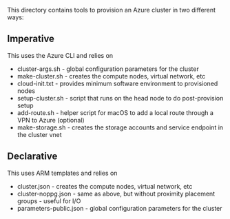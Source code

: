 This directory contains tools to provision an Azure cluster in two different ways:

## Imperative

This uses the Azure CLI and relies on

- cluster-args.sh - global configuration parameters for the cluster
- make-cluster.sh - creates the compute nodes, virtual network, etc
- cloud-init.txt - provides minimum software environment to provisioned nodes
- setup-cluster.sh - script that runs on the head node to do post-provision setup
- add-route.sh - helper script for macOS to add a local route through a VPN to Azure (optional)
- make-storage.sh - creates the storage accounts and service endpoint in the cluster vnet

## Declarative

This uses ARM templates and relies on

- cluster.json - creates the compute nodes, virtual network, etc
- cluster-noppg.json - same as above, but without proximity placement groups - useful for I/O
- parameters-public.json - global configuration parameters for the cluster
